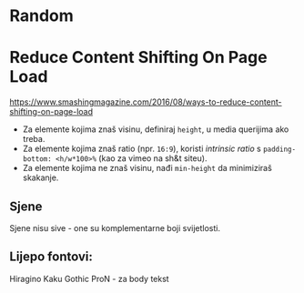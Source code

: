 # Random

# Reduce Content Shifting On Page Load
https://www.smashingmagazine.com/2016/08/ways-to-reduce-content-shifting-on-page-load
* Za elemente kojima znaš visinu, definiraj `height`, u media querijima ako treba.
* Za elemente kojima znaš ratio (npr. `16:9`), koristi *intrinsic ratio* s `padding-bottom: <h/w*100>%` (kao za vimeo na sh&t siteu).
* Za elemente kojima ne znaš visinu, nađi `min-height` da minimiziraš skakanje.


## Sjene
Sjene nisu sive - one su komplementarne boji svijetlosti.

## Lijepo fontovi:
Hiragino Kaku Gothic ProN - za body tekst
